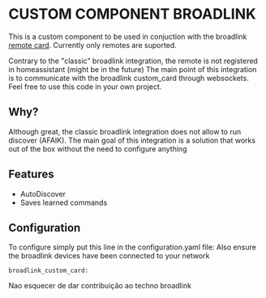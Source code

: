 # CUSTOM COMPONENT BROADLINK

This is a custom component to be used in conjuction with the broadlink [remote card](https://github.com/zroger49/broadllink-card). Currently only remotes are suported. 

Contrary to the "classic" broadlink integration, the remote is not registered in homeassistant (might be in the future)
The main point of this integration is to communicate with the broadlink custom_card through websockets. Feel free to use this code in your own project.

## Why?

Although great, the classic broadlink integration does not allow to run discover (AFAIK). The main goal of this integration is a solution that works out of the box without the need to configure anything 

## Features

- AutoDiscover
- Saves learned commands


## Configuration

To configure simply put this line in the configuration.yaml file: 
Also ensure the broadlink devices have been connected to your network

```
broadlink_custom_card:
```


Nao esquecer de dar contribuição ao techno broadlink 
